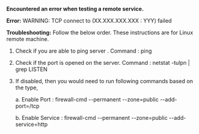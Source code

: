 **Encountered an error when testing a remote service.**

**Error:** WARNING: TCP connect to (XX.XXX.XXX.XXX : YYY) failed

**Troubleshooting:**
Follow the below order. These instructions are for Linux remote machine.
1. Check if you are able to ping server . Command : ping <servername>
2. Check if the port is opened on the server. Command : netstat -tulpn | grep LISTEN
3. If disabled, then you would need to run following commands based on the type,
   
     a.  Enable Port : firewall-cmd --permanent --zone=public --add-port=<Port>/tcp
   
     b.  Enable Service : firewall-cmd --permanent --zone=public --add-service=http

   
